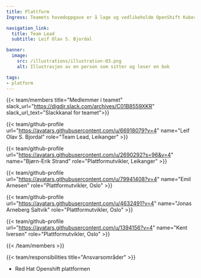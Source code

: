 ```yaml
---
title: Plattform
Ingress: Teamets hovedoppgave er å lage og vedlikeholde OpenShift Kubernetes plattformen med støttetenester som løysingen er drifta på i samarbeid med driftspartner.

navigation_link:
  title: Team Lead
  subtitle: Leif Olav S. Bjordal

banner:
  image:
    src: /illustrations/illustration-03.png
    alt: Illustrasjon av en person som sitter og leser en bok

tags:
- platform
---
```


{{< team/members title="Medlemmer i teamet" slack_url="https://digdir.slack.com/archives/C01B8559XKR" slack_url_text="Slackkanal for teamet">}}


 {{< team/github-profile url="https://avatars.githubusercontent.com/u/66918079?v=4" name="Leif Olav S. Bjordal" role="Team Lead, Leikanger" >}}


  {{< team/github-profile url="https://avatars.githubusercontent.com/u/2690292?s=96&v=4" name="Bjørn-Erik Strand" role="Plattformutvikler, Leikanger" >}}

  {{< team/github-profile url="https://avatars.githubusercontent.com/u/79941408?v=4" name="Emil Arnesen" role="Plattformutvikler, Oslo" >}}

  {{< team/github-profile url="https://avatars.githubusercontent.com/u/4632491?v=4" name="Jonas Arneberg Saltvik" role="Plattformutvikler, Oslo" >}}

  {{< team/github-profile url="https://avatars.githubusercontent.com/u/1394156?v=4" name="Kent Iversen" role="Plattformutvikler, Oslo" >}}


{{< /team/members >}}

{{< team/responsibilities title="Ansvarsområder" >}}

- Red Hat Openshift plattformen
